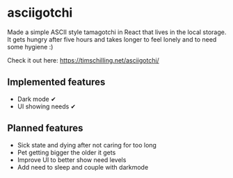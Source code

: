 # asciigotchi

Made a simple ASCII style tamagotchi in React that lives in the local storage.
It gets hungry after five hours and takes longer to feel lonely and to need some hygiene :)

Check it out here: https://timschilling.net/asciigotchi/

## Implemented features

- Dark mode ✔
- UI showing needs ✔

## Planned features

- Sick state and dying after not caring for too long
- Pet getting bigger the older it gets
- Improve UI to better show need levels
- Add need to sleep and couple with darkmode
